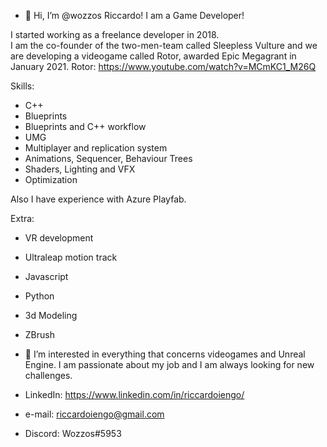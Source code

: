 
- 👋 Hi, I’m @wozzos Riccardo! I am a Game Developer!


I started working as a freelance developer in 2018.  
I am the co-founder of the two-men-team called Sleepless Vulture and we are developing a videogame called Rotor, awarded Epic Megagrant in January 2021.
Rotor: https://www.youtube.com/watch?v=MCmKC1_M26Q

Skills:
- C++
- Blueprints
- Blueprints and C++ workflow
- UMG
- Multiplayer and replication system
- Animations, Sequencer, Behaviour Trees
- Shaders, Lighting and VFX
- Optimization

Also I have experience with Azure Playfab.

Extra:
- VR development
- Ultraleap motion track
- Javascript
- Python
- 3d Modeling
- ZBrush


- 👀 I’m interested in everything that concerns videogames and Unreal Engine. I am passionate about my job and I am always looking for new challenges.


- LinkedIn: https://www.linkedin.com/in/riccardoiengo/
- e-mail:  riccardoiengo@gmail.com
- Discord: Wozzos#5953


<!---
wozzos/wozzos is a ✨ special ✨ repository because its `README.md` (this file) appears on your GitHub profile.
You can click the Preview link to take a look at your changes.
--->
